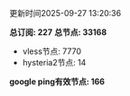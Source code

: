 更新时间2025-09-27 13:20:36

**总订阅: 227**
**总节点: 33168**
- vless节点: 7770
- hysteria2节点: 14

**google ping有效节点: 166**
